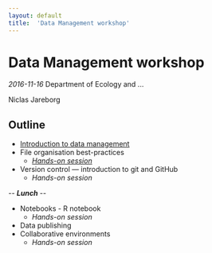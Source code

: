 ```yaml
---
layout: default
title:  'Data Management workshop'
---
```


# Data Management workshop
_2016-11-16_
Department of Ecology and ...

Niclas Jareborg

## Outline

- [Introduction to data management]()
- File organisation best-practices
    - <em>[Hands-on session](exercises/1-organization.md)</em>
- Version control — introduction to git and GitHub
    - <em>Hands-on session</em>

<div class="centered">
-- <b><em>Lunch</em></b> --
</div>

- Notebooks - R notebook
    - <em>Hands-on session</em>
- Data publishing
- Collaborative environments
    - <em>Hands-on session</em>
